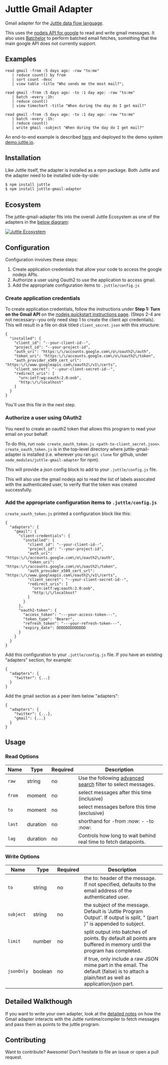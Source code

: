 # Juttle Gmail Adapter

Gmail adapter for the [Juttle data flow
language](https://github.com/juttle/juttle).

This uses the
[nodejs API for google](https://www.npmjs.com/package/googleapis) to
read and write gmail messages. It also uses
[Batchelor](https://www.npmjs.com/package/batchelor) to perform
batched email fetches, something that the main google API does not
currently support.

## Examples

```juttle
read gmail -from :5 days ago: -raw "to:me"
   | reduce count() by from
   | sort count -desc
   | view table -title "Who sends me the most mail?";
```

```juttle
read gmail -from :5 days ago: -to :1 day ago: -raw "to:me"
   | batch -every :1h:
   | reduce count()
   | view timechart -title "When during the day do I get mail?"
```

```juttle
read gmail -from :5 days ago: -to :1 day ago: -raw "to:me"
   | batch -every :1h:
   | reduce count()
   | write gmail -subject "When during the day do I get mail?"
```

An end-to-end example is described [here](https://github.com/juttle/juttle-engine/tree/master/examples/gmail) and deployed to the demo system [demo.juttle.io](http://demo.juttle.io/?path=/examples/gmail/index.juttle).

## Installation

Like Juttle itself, the adapter is installed as a npm package. Both Juttle and
the adapter need to be installed side-by-side:

```bash
$ npm install juttle
$ npm install juttle-gmail-adapter
```

## Ecosystem

The juttle-gmail-adapter fits into the overall Juttle Ecosystem as one of the adapters in the [below diagram](https://github.com/juttle/juttle/blob/master/docs/juttle_ecosystem.md):

[![Juttle Ecosystem](https://github.com/juttle/juttle/raw/master/docs/images/JuttleEcosystemDiagram.png)](https://github.com/juttle/juttle/blob/master/docs/juttle_ecosystem.md)

## Configuration

Configuration involves these steps:

1. Create application credentials that allow your code to access the google nodejs APIs.
2. Authorize a user using Oauth2 to use the application to access gmail.
3. Add the appropriate configuration items to `.juttle/config.js`

### Create application credentials

To create application credentials, follow the instructions under
**Step 1: Turn on the Gmail API** on the
[nodejs quickstart instructions page](https://developers.google.com/gmail/api/quickstart/nodejs). (Steps
2-4 are not necessary--you only need step 1 to create the client api
credentials). This will result in a file on disk titled
`client_secret.json` with this structure:

```
{
  "installed": {
    "client_id": "--your-client-id--",
    "project_id": "--your-project-id",
    "auth_uri": "https:\/\/accounts.google.com\/o\/oauth2\/auth",
    "token_uri": "https:\/\/accounts.google.com\/o\/oauth2\/token",
    "auth_provider_x509_cert_url": "https:\/\/www.googleapis.com\/oauth2\/v1\/certs",
    "client_secret": "--your-client-secret-id--",
    "redirect_uris": [
      "urn:ietf:wg:oauth:2.0:oob",
      "http:\/\/localhost"
    ]
  }
}
```

You'll use this file in the next step.

### Authorize a user using OAuth2

You need to create an oauth2 token that allows this program to read your email on your behalf.

To do this, run `node create_oauth_token.js
<path-to-client_secret.json>`. `create_oauth_token.js` is in the
top-level directory where juttle-gmail-adapter is installed
(i.e. wherever you ran `git clone` for github, under
`node_modules/juttle-gmail-adapter` for npm).

This will provide a json config block to add to your `.juttle/config.js` file.

This will also use the gmail nodejs api to read the list of labels
assocated with the authenticated user, to verify that the token was created successfully.

### Add the appropriate configuration items to `.juttle/config.js`

`create_oauth_token.js` printed a configuration block like this:

```
{
  "adapters": {
    "gmail": {
      "client-credentials": {
        "installed": {
          "client_id": "--your-client-id--",
          "project_id": "--your-project-id",
          "auth_uri": "https:\/\/accounts.google.com\/o\/oauth2\/auth",
          "token_uri": "https:\/\/accounts.google.com\/o\/oauth2\/token",
          "auth_provider_x509_cert_url": "https:\/\/www.googleapis.com\/oauth2\/v1\/certs",
          "client_secret": "--your-client-secret-id--",
          "redirect_uris": [
            "urn:ietf:wg:oauth:2.0:oob",
            "http:\/\/localhost"
          ]
        }
      },
      "oauth2-token": {
        "access_token": "---your-access-token---",
        "token_type": "Bearer",
        "refresh_token": "---your-refresh-token---",
        "expiry_date": DDDDDDDDDDDDD
      }
    }
  }
}
```

Add this configuration to your `.juttle/config.js` file. If you
have an existing "adapters" section, for example:

```
{
  "adapters": {
    "twitter": {...}
  }
}
```

Add the gmail section as a peer item below "adapters":
```
{
  "adapters": {
    "twitter": {...},
    "gmail": {...}
  }
}
```

## Usage

### Read Options

Name | Type | Required | Description
-----|------|----------|-------------
`raw`  | string | no  | Use the following [advanced search](https://support.google.com/mail/answer/7190?hl=en) filter to select messages.
`from` | moment | no | select messages after this time (inclusive)
`to`   | moment | no | select messages before this time (exclusive)
`last` | duration | no | shorthand for -from :now: - <last> -to :now:
`lag`| duration| no | Controls how long to wait behind real time to fetch datapoints.

### Write Options

Name | Type | Required | Description
-----|------|----------|-------------
`to` | string | no     | the to: header of the message. If not specified, defaults to the email address of the authenticated user.
`subject` | string | no | the subject of the message.  Default is 'Juttle Program Output'. If output is split, " (part <part-num>)" is appended to subject.
`limit` | number | no  | split output into batches of <limit> points. By default all points are buffered in memory until the program has completed.
`jsonOnly` | boolean | no | if true, only include a raw JSON mime part in the email. The default (false) is to attach a plain/text as well as application/json part.

## Detailed Walkthough

If you want to write your own adapter, look at the [detailed notes](./docs/adapter_impl_notes.md) on how the Gmail adapter interacts with the Juttle runtime/compiler to fetch messages and pass them as points to the juttle program.

## Contributing

Want to contribute? Awesome! Don’t hesitate to file an issue or open a pull
request.
